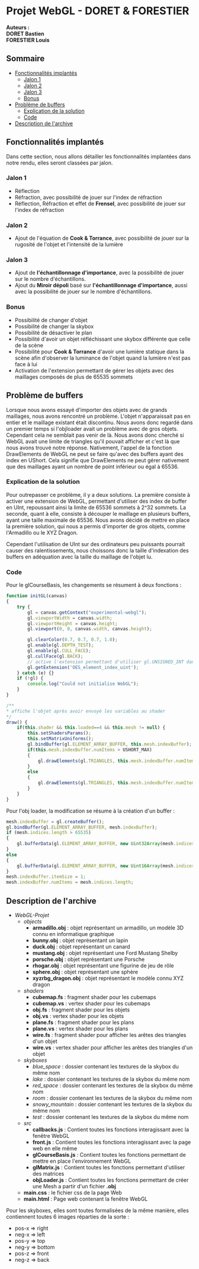 # Projet WebGL - DORET & FORESTIER <!-- omit in toc -->

**Auteurs : \
DORET Bastien \
FORESTIER Louis**

## Sommaire <!-- omit in toc -->

- [Fonctionnalités implantés](#fonctionnalités-implantés)
  - [Jalon 1](#jalon-1)
  - [Jalon 2](#jalon-2)
  - [Jalon 3](#jalon-3)
  - [Bonus](#bonus)
- [Problème de buffers](#problème-de-buffers)
  - [Explication de la solution](#explication-de-la-solution)
  - [Code](#code)
- [Description de l'archive](#description-de-larchive)

## Fonctionnalités implantés

Dans cette section, nous allons détailler les fonctionnalités implantées dans notre rendu, elles seront classées par jalon.

### Jalon 1

- Réflection
- Réfraction, avec possibilité de jouer sur l'index de réfraction
- Réflection, Réfraction et effet de **Frensel**, avec possibilité de jouer sur l'index de réfraction

### Jalon 2

- Ajout de l'équation de **Cook & Torrance**, avec possibilité de jouer sur la rugosité de l'objet et l'intensité de la lumière

### Jalon 3

- Ajout de **l'échantillonnage d'importance**, avec la possibilité de jouer sur le nombre d'échantillons.
- Ajout du **Miroir dépoli** basé sur **l'échantillonnage d'importance**, aussi avec la possibilité de jouer sur le nombre d'échantillons.

### Bonus

- Possibilité de changer d'objet
- Possibilité de changer la skybox
- Possibilité de désactiver le plan
- Possibilité d'avoir un objet réfléchissant une skybox différente que celle de la scène
- Possibilité pour **Cook & Torrance** d'avoir une lumière statique dans la scène afin d'observer la luminance de l'objet quand la lumière n'est pas face à lui
- Activation de l'extension permettant de gérer les objets avec des maillages composés de plus de 65535 sommets

## Problème de buffers

Lorsque nous avons essayé d'importer des objets avec de grands maillages, nous avons rencontré un problème. L'objet n'apparaissait pas en entier et le maillage existant était discontinu. Nous avons donc regardé dans un premier temps si l'objloader avait un problème avec de gros objets. Cependant cela ne semblait pas venir de là. Nous avons donc cherché si WebGL avait une limite de triangles qu'il pouvait afficher et c'est là que nous avons trouvé notre réponse. Nativement, l'appel de la fonction DrawElements de WebGL ne peut se faire qu'avec des buffers ayant des index en UShort. Cela signifie que DrawElements ne peut gérer nativement que des maillages ayant un nombre de point inférieur ou égal à 65536.

### Explication de la solution

Pour outrepasser ce problème, il y a deux solutions. La première consiste à activer une extension de WebGL, permettant d'utiliser des index de buffer en UInt, repoussant ainsi la limite de 65536 sommets à 2^32 sommets. La seconde, quant à elle, consiste à découper le maillage en plusieurs buffers, ayant une taille maximale de 65536. Nous avons décidé de mettre en place la première solution, qui nous a permis d'importer de gros objets, comme l'Armadillo ou le XYZ Dragon.

Cependant l'utilisation de UInt sur des ordinateurs peu puissants pourrait causer des ralentissements, nous choissons donc la taille d'indexation des buffers en adéquation avec la taille du maillage de l'objet lu.

### Code

Pour le glCourseBasis, les changements se résument à deux fonctions :
```js
function initGL(canvas)
{
	try {
		gl = canvas.getContext("experimental-webgl");
		gl.viewportWidth = canvas.width;
		gl.viewportHeight = canvas.height;
		gl.viewport(0, 0, canvas.width, canvas.height);

		gl.clearColor(0.7, 0.7, 0.7, 1.0);
		gl.enable(gl.DEPTH_TEST);
		gl.enable(gl.CULL_FACE);
		gl.cullFace(gl.BACK); 
		// active l'extension permettant d'utiliser gl.UNSIGNED_INT dans gl.drawElements, pour afficher des modèles plus complexes
		gl.getExtension('OES_element_index_uint');
	} catch (e) {}
	if (!gl) {
		console.log("Could not initialise WebGL");
	}
}
```
```js
/**
* affiche l'objet après avoir envoyé les variables au shader
*/
draw() {
	if(this.shader && this.loaded==4 && this.mesh != null) {
		this.setShadersParams();
		this.setMatrixUniforms();
		gl.bindBuffer(gl.ELEMENT_ARRAY_BUFFER, this.mesh.indexBuffer);
		if(this.mesh.indexBuffer.numItems > USHORT_MAX)
		{
			gl.drawElements(gl.TRIANGLES, this.mesh.indexBuffer.numItems, gl.UNSIGNED_INT, 0);
		}
		else
		{
			gl.drawElements(gl.TRIANGLES, this.mesh.indexBuffer.numItems, gl.UNSIGNED_SHORT, 0);
		}
	}
}
```
Pour l'obj loader, la modification se résume à la création d'un buffer :
```js
mesh.indexBuffer = gl.createBuffer();
gl.bindBuffer(gl.ELEMENT_ARRAY_BUFFER, mesh.indexBuffer);
if (mesh.indices.length > 65535) 
{
    gl.bufferData(gl.ELEMENT_ARRAY_BUFFER, new Uint32Array(mesh.indices), gl.STATIC_DRAW);
} 
else 
{
    gl.bufferData(gl.ELEMENT_ARRAY_BUFFER, new Uint16Array(mesh.indices), gl.STATIC_DRAW);      
}
mesh.indexBuffer.itemSize = 1;
mesh.indexBuffer.numItems = mesh.indices.length;
```

## Description de l'archive

- *WebGL-Projet*
  - *objects*
    - **armadillo.obj** : objet représentant un armadillo, un modèle 3D connu en informatique graphique
    - **bunny.obj** : objet représentant un lapin
    - **duck.obj** : objet représentant un canard
    - **mustang.obj** : objet représentant une Ford Mustang Shelby
    - **porsche.obj** : objet représentant une Porsche
    - **rhogar.obj** : objet représentant une figurine de jeu de rôle
    - **sphere.obj** : objet représentant une sphère
    - **xyzrbg_dragon.obj** : objet représentant le modèle connu XYZ dragon
  - *shaders*
    - **cubemap.fs** : fragment shader pour les cubemaps
    - **cubemap.vs** : vertex shader pour les cubemaps
    - **obj.fs** : fragment shader pour les objets
    - **obj.vs** : vertex shader pour les objets
    - **plane.fs** : fragment shader pour les plans
    - **plane.vs** : vertex shader pour les plans
    - **wire.fs** : fragment shader pour afficher les arêtes des triangles d'un objet
    - **wire.vs** : vertex shader pour afficher les arêtes des triangles d'un objet
  - *skyboxes*
    - *blue_space* : dossier contenant les textures de la skybox du même nom
    - *lake* : dossier contenant les textures de la skybox du même nom
    - *red_space* : dossier contenant les textures de la skybox du même nom
    - *room* : dossier contenant les textures de la skybox du même nom
    - *snowy_mountain* : dossier contenant les textures de la skybox du même nom
    - *test* : dossier contenant les textures de la skybox du même nom
  - *src*
    - **callbacks.js** : Contient toutes les fonctions interagissant avec la fenêtre WebGL
    - **front.js** : Contient toutes les fonctions interagissant avec la page web en elle même
    - **glCourseBasis.js** : Contient toutes les fonctions permettant de mettre en place l'environnement WebGL
    - **glMatrix.js** : Contient toutes les fonctions permettant d'utiliser des matrices
    - **objLoader.js** : Contient toutes les fonctions permettant de créer une Mesh a partir d'un fichier **.obj**
  - **main.css** : le fichier css de la page Web
  - **main.html** : Page web contenant la fenêtre WebGL

Pour les skyboxes, elles sont toutes formalisées de la même manière, elles contiennent toutes 6 images réparties de la sorte :
- pos-x => right
- neg-x => left
- pos-y  => top
- neg-y => bottom
- pos-z => front
- neg-z => back